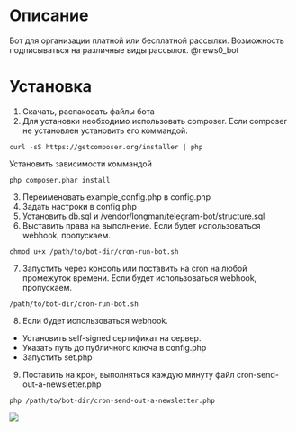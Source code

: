 # Описание
Бот для организации платной или бесплатной рассылки. Возможность подписываться на различные виды рассылок. @news0_bot
# Установка
1. Скачать, распаковать файлы бота  
2. Для установки необходимо использовать composer.
Если composer не установлен установить его коммандой. 
```
curl -sS https://getcomposer.org/installer | php
```
Установить зависимости коммандой
```
php composer.phar install
```
3. Переименовать example_config.php в config.php
4. Задать настроки в config.php
5. Установить db.sql и /vendor/longman/telegram-bot/structure.sql
6. Выставить права на выполнение. Если будет использоваться webhook, пропускаем.
```
chmod u+x /path/to/bot-dir/cron-run-bot.sh
```
7. Запустить через консоль или поставить на cron на любой промежуток времени. Если будет использоваться webhook, пропускаем.
```
/path/to/bot-dir/cron-run-bot.sh
```
8. Если будет использоваться webhook.
  * Установить self-signed сертификат на сервер.
  * Указать путь до публичного ключа в config.php
  * Запустить set.php
9. Поставить на крон, выполняться каждую минуту файл cron-send-out-a-newsletter.php
```
php /path/to/bot-dir/cron-send-out-a-newsletter.php
```

<a href="//www.free-kassa.ru/"><img src="//www.free-kassa.ru/img/fk_btn/17.png"></a>
